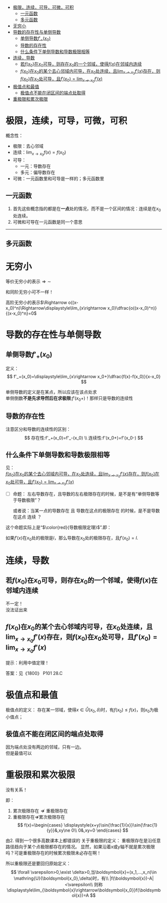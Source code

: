 - [极限，连续，可导，可微，可积](#极限连续可导可微可积)
  - [一元函数](#一元函数)
  - [多元函数](#多元函数)
- [无穷小](#无穷小)
- [导数的存在性与单侧导数](#导数的存在性与单侧导数)
  - [单侧导数$f'_+(x_0)$](#单侧导数f_x_0)
  - [导数的存在性](#导数的存在性)
  - [什么条件下单侧导数和导数极限相等](#什么条件下单侧导数和导数极限相等)
- [连续，导数](#连续导数)
  - [若$f(x_0)$在$x_0$可导，则存在$x_0$的一个邻域，使得$f(x)$在邻域内连续](#若fx_0在x_0可导则存在x_0的一个邻域使得fx在邻域内连续)
  - [$f(x_0)$在$x_0$的某个去心邻域内可导，在$x_0$处连续，且$\displaystyle\lim_{x\rightarrow x_0}f'(x)$存在，则$f(x_0)$在$x_0$处可导，且$f'(x_0)=\displaystyle\lim_{x\rightarrow x_0}f'(x)$](#fx_0在x_0的某个去心邻域内可导在x_0处连续且displaystylelim_xrightarrow-x_0fx存在则fx_0在x_0处可导且fx_0displaystylelim_xrightarrow-x_0fx)
- [极值点和最值](#极值点和最值)
  - [极值点不能在闭区间的端点处取得](#极值点不能在闭区间的端点处取得)
- [重极限和累次极限](#重极限和累次极限)

# 极限，连续，可导，可微，可积

概念性：

- 极限：去心邻域
- 连续：$\displaystyle\lim_{x\rightarrow x_0}f(x)=f(x_0)$
- 可导：
  - 一元：导数存在
  - 多元：偏导数存在
- 可微：一元函数里和可导是一样的；多元函数里

## 一元函数
1. 首先这些概念指的都是在**一点**处的情况，而不是一个区间的情况：连续是在$x_0$处连续。
2. 可微和可导在一元函数是同一个意思

---
## 多元函数

# 无穷小
等价无穷小的表示$\Rightarrow\sim$

和同阶无穷小可不一样！

高阶无穷小的表示$\Rightarrow o((x-x_0)^n)\Rightarrow\displaystyle\lim_{x\rightarrow x_0}\dfrac{o((x-x_0)^n)}{(x-x_0)^n}=0$

# 导数的存在性与单侧导数
## 单侧导数$f'_+(x_0)$

定义：
$$
f'_+(x_0)=\displaystyle\lim_{x\rightarrow x_0+}\dfrac{f(x)-f(x_0)}{x-x_0}
$$

单侧导数的定义是在某点，所以应该在该点处求   
单侧倒数**不是先求导然后在求极限**:$f'(x_0+)$！那样只是导数的连续性

## 导数的存在性
注意区分和导数的连续性的区别：
$$
存在性:f'_+(x_0)=f'_-(x_0)
\\
连续性:f'(x_0+)=f'(x_0-)
$$

## 什么条件下单侧导数和导数极限相等
见：   
[$f(x_0)$在$x_0$的某个去心邻域内可导，在$x_0$处连续，且$\displaystyle\lim_{x\rightarrow x_0}f'(x)$存在，则$f(x_0)$在$x_0$处可导，且$f'(x_0)=\displaystyle\lim_{x\rightarrow x_0}f'(x)$](#fx_0在x_0的某个去心邻域内可导在x_0处连续且displaystylelim_xrightarrow-x_0fx存在则fx_0在x_0处可导且fx_0displaystylelim_xrightarrow-x_0fx)

- [ ] 命题：
    左右导数存在，且导数的左右极限存在的时候，是不是有“单侧导数等于导数极限”？

    或者说：当某一点的导数存在 且 导数在这点的极限存在 的时候，是不是导数在这点 连续 ？

这个命题实际上是“$\color{red}{导数极限定理}$”.即：

如果$f'(x)$在$x_0$处的极限是$l$，那么导数在$x_0$处的极限存在，且$f'(x_0)=l$.

# 连续，导数

## 若$f(x_0)$在$x_0$可导，则存在$x_0$的一个邻域，使得$f(x)$在邻域内连续
不一定！   
没法证出来
## $f(x_0)$在$x_0$的某个去心邻域内可导，在$x_0$处连续，且$\displaystyle\lim_{x\rightarrow x_0}f'(x)$存在，则$f(x_0)$在$x_0$处可导，且$f'(x_0)=\displaystyle\lim_{x\rightarrow x_0}f'(x)$
提示：利用中值定理！

答案：见《1800》 P101 28.C

# 极值点和最值
极值点的定义：
存在某一邻域，使得$x\in\mathring{U}(x_0,\delta)$时，有$f(x_0)\le f(x)$，则$x_0$为极小值点；

## 极值点不能在闭区间的端点处取得
因为端点处没有两边的邻域，只有一边。   
但是最值可以

# 重极限和累次极限
没有关系！

即：
1. 累次极限存在$\nRightarrow{}$重极限存在
2. 重极限存在$\nRightarrow$累次极限存在
   $$
    f(x)=\begin{cases}
        \displaystyle(x+y)\sin{\frac{1}{x}}\sin{\frac{1}{y}}&,xy\ne 0\\
        0&,xy=0
    \end{cases}
   $$

由2. 得到一个很多高数课本上都错误的 关于重极限的定义：
重极限存在是沿任意路径趋向于某个点极限都存在的情况。
显然，如果沿着x或y轴不就是累次极限吗？可是重极限存在的时候累次极限未必存在啊！

所以重极限还是要回归原始定义：
$$
\forall \varepsilon>0,\exist \delta>0,当\boldsymbol{x}=(x_1,...,x_n)\in \mathring{U}(\boldsymbol{x_0},\delta)时，有\\
|f(\boldsymbol{x})-A|<\varepsilon\\
则称\displaystyle\lim_{\boldsymbol{x}\rightarrow\boldsymbol{x_0}}f(\boldsymbol{x})=A
$$
